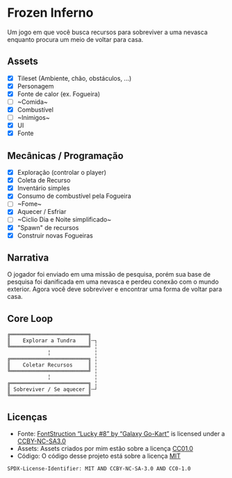 <!-- markdownlint-disable MD033 -->
<!-- markdownlint-disable MD040 -->

# Frozen Inferno

Um jogo em que você busca recursos para sobreviver a uma nevasca enquanto procura
um meio de voltar para casa.

## Assets

- [x] Tileset (Ambiente, chão, obstáculos, ...)
- [x] Personagem
- [x] Fonte de calor (ex. Fogueira)
- [ ] ~Comida~
- [x] Combustível
- [ ] ~Inimigos~
- [x] UI
- [x] Fonte

## Mecânicas / Programação

- [x] Exploração (controlar o player)
- [x] Coleta de Recurso
- [x] Inventário simples
- [x] Consumo de combustível pela Fogueira
- [ ] ~Fome~
- [x] Aquecer / Esfriar
- [ ] ~Ciclio Dia e Noite simplificado~
- [x] "Spawn" de recursos
- [x] Construir novas Fogueiras

## Narrativa

O jogador foi enviado em uma missão de pesquisa, porém sua base de pesquisa foi
danificada em uma nevasca e perdeu conexão com o mundo exterior. Agora você deve
sobreviver e encontrar uma forma de voltar para casa.

## Core Loop

```
╔═════════════════════════╗
║    Explorar a Tundra    ║╌┐
╚═════════════════════════╝ ╎
             ╎              ╎
╔═════════════════════════╗ ╎
║    Coletar Recursos     ║ ╎
╚═════════════════════════╝ ╎
             ╎              ╎
╔═════════════════════════╗ ╎
║ Sobreviver / Se aquecer ║╌┘
╚═════════════════════════╝
```

## Licenças

- Fonte: [FontStruction “Lucky #8” by “Galaxy Go-Kart”](https://www.fontstruct.com/fontstructions/show/2720372)
  is licensed under a [CCBY-NC-SA3.0](http://creativecommons.org/licenses/by-nc-sa/3.0/)
- Assets: Assets criados por mim estão sobre a licença [CC01.0](https://creativecommons.org/publicdomain/zero/1.0/)
- Código: O código desse projeto está sobre a licença [MIT](https://choosealicense.com/licenses/mit/)

`SPDX-License-Identifier: MIT AND CCBY-NC-SA-3.0 AND CC0-1.0`
